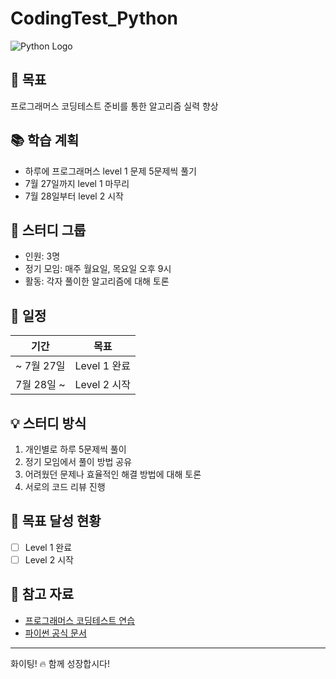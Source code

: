 # CodingTest_Python

![Python Logo](https://www.python.org/static/community_logos/python-logo-generic.svg)

## 🎯 목표
프로그래머스 코딩테스트 준비를 통한 알고리즘 실력 향상

## 📚 학습 계획
- 하루에 프로그래머스 level 1 문제 5문제씩 풀기
- 7월 27일까지 level 1 마무리
- 7월 28일부터 level 2 시작

## 👥 스터디 그룹
- 인원: 3명
- 정기 모임: 매주 월요일, 목요일 오후 9시
- 활동: 각자 풀이한 알고리즘에 대해 토론

## 📅 일정

| 기간 | 목표 |
|------|------|
| ~ 7월 27일 | Level 1 완료 |
| 7월 28일 ~ | Level 2 시작 |

## 💡 스터디 방식
1. 개인별로 하루 5문제씩 풀이
2. 정기 모임에서 풀이 방법 공유
3. 어려웠던 문제나 효율적인 해결 방법에 대해 토론
4. 서로의 코드 리뷰 진행

## 🚀 목표 달성 현황
- [ ] Level 1 완료
- [ ] Level 2 시작

## 📌 참고 자료
- [프로그래머스 코딩테스트 연습](https://programmers.co.kr/learn/challenges)
- [파이썬 공식 문서](https://docs.python.org/3/)

---

화이팅! 🔥 함께 성장합시다!
